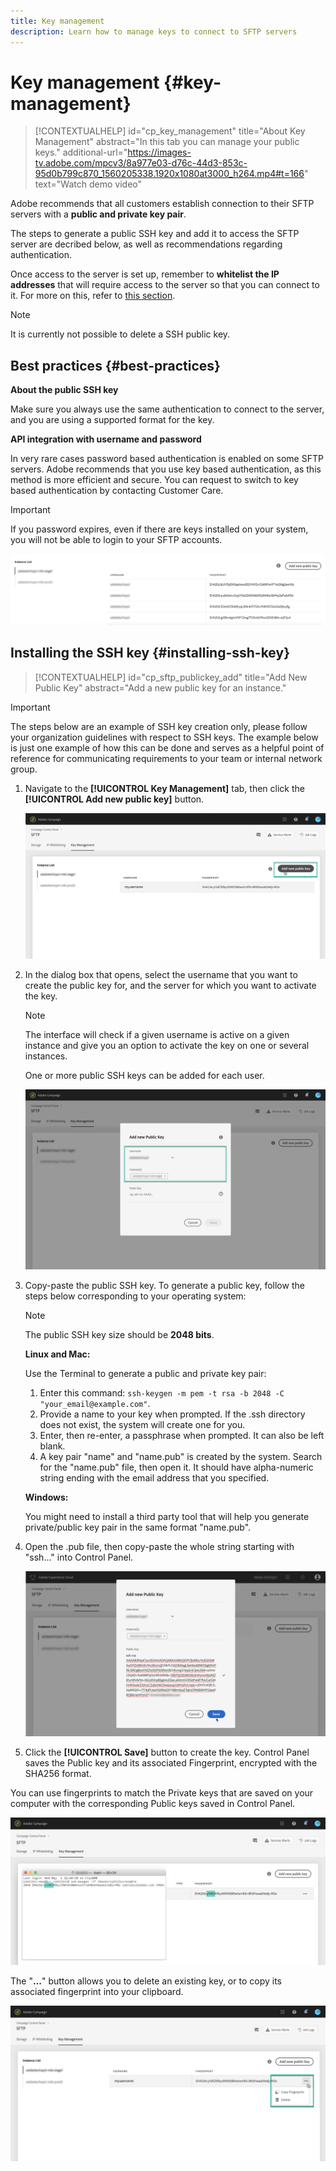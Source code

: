 ```yaml
---
title: Key management
description: Learn how to manage keys to connect to SFTP servers
---
```


# Key management {#key-management}

>[!CONTEXTUALHELP]
>id="cp_key_management"
>title="About Key Management"
>abstract="In this tab you can manage your public keys."
>additional-url="https://images-tv.adobe.com/mpcv3/8a977e03-d76c-44d3-853c-95d0b799c870_1560205338.1920x1080at3000_h264.mp4#t=166" text="Watch demo video"

Adobe recommends that all customers establish connection to their SFTP servers with a **public and private key pair**.

The steps to generate a public SSH key and add it to access the SFTP server are decribed below, as well as recommendations regarding  authentication.

Once access to the server is set up, remember to **whitelist the IP addresses** that will require access to the server so that you can connect to it. For more on this, refer to [this section](../../instances-settings/using/ip-whitelisting-instance-access.md).

>[!NOTE]
>
>It is currently not possible to delete a SSH public key.

## Best practices {#best-practices}

**About the public SSH key**

Make sure you always use the same authentication to connect to the server, and you are using a supported format for the key.

**API integration with username and password**

In very rare cases password based authentication is enabled on some SFTP servers. Adobe recommends that you use key based authentication, as this method is more efficient and secure. You can request to switch to key based authentication by contacting Customer Care.

>[!IMPORTANT]
>
>If you password expires, even if there are keys installed on your system, you will not be able to login to your SFTP accounts.

![](assets/control_panel_passwordexpires.png)

## Installing the SSH key {#installing-ssh-key}

>[!CONTEXTUALHELP]
>id="cp_sftp_publickey_add"
>title="Add New Public Key"
>abstract="Add a new public key for an instance."

>[!IMPORTANT]
>
>The steps below are an example of SSH key creation only, please follow your organization guidelines with respect to SSH keys. The example below is just one example of how this can be done and serves as a helpful point of reference for communicating requirements to your team or internal network group.

1. Navigate to the **[!UICONTROL Key Management]** tab, then click the **[!UICONTROL Add new public key]** button.

    ![](assets/key0.png)

1. In the dialog box that opens, select the username that you want to create the public key for, and the server for which you want to activate the key.

    >[!NOTE]
    >
    >The interface will check if a given username is active on a given instance and give you an option to activate the key on one or several instances.
    >
    >One or more public SSH keys can be added for each user.

    ![](assets/key1.png)

1. Copy-paste the public SSH key. To generate a public key, follow the steps below corresponding to your operating system:

    >[!NOTE]
    >
    >The public SSH key size should be **2048 bits**.

    **Linux and Mac:**

    Use the Terminal to generate a public and private key pair:
    1. Enter this command: `ssh-keygen -m pem -t rsa -b 2048 -C "your_email@example.com"`.
    1. Provide a name to your key when prompted. If the .ssh directory does not exist, the system will create one for you.
    1. Enter, then re-enter, a passphrase when prompted. It can also be left blank.
    1. A key pair "name" and "name.pub" is created by the system. Search for the "name.pub" file, then open it. It should have alpha-numeric string ending with the email address that you specified.

    **Windows:**

    You might need to install a third party tool that will help you generate private/public key pair in the same format "name.pub".

1. Open the .pub file, then copy-paste the whole string starting with "ssh..." into Control Panel.

    ![](assets/publickey.png)

1. Click the **[!UICONTROL Save]** button to create the key. Control Panel saves the Public key and its associated Fingerprint, encrypted with the SHA256 format.

You can use fingerprints to match the Private keys that are saved on your computer with the corresponding Public keys saved in Control Panel.

![](assets/fingerprint_compare.png)

The "**...**" button allows you to delete an existing key, or to copy its associated fingerprint into your clipboard.

![](assets/key_options.png)
